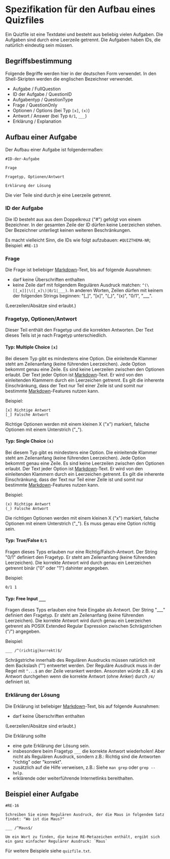 Spezifikation für den Aufbau eines Quizfiles
============================================

Ein Quizfile ist eine Textdatei und besteht aus beliebig vielen Aufgaben.  Die Aufgaben sind durch eine Leerzeile getrennt.  Die Aufgaben haben IDs, die natürlich eindeutig sein müssen.

Begriffsbestimmung
------------------

Folgende Begriffe werden hier in der deutschen Form verwendet.  In den Shell-Skripten werden die englischen Bezeichner verwendet.

* Aufgabe / FullQuestion
* ID der Aufgabe / QuestionID
* Aufgabentyp / QuestionType
* Frage / QuestionOnly
* Optionen / Options (bei Typ `[x]`, `(x)`)
* Antwort / Answer (bei Typ `0/1`, `___`)
* Erklärung / Explanation

Aufbau einer Aufgabe
--------------------

Der Aufbau einer Aufgabe ist folgendermaßen:

    #ID-der-Aufgabe
    
    Frage
    
    Fragetyp, Optionen/Antwort
    
    Erklärung der Lösung

Die vier Teile sind durch je eine Leerzeile getrennt.

### ID der Aufgabe

Die ID besteht aus aus dem Doppelkreuz ("#") gefolgt von einem Bezeichner.  In der gesamten Zeile der ID dürfen keine Leerzeichen stehen.  Der Bezeichner unterliegt keinen weiteren Beschränkungen.

Es macht vielleicht Sinn, die IDs wie folgt aufzubauen: `#QUIZTHEMA-NR`; Beispiel: `#RE-13`

### Frage

Die Frage ist beliebiger [Markdown][md]-Text, bis auf folgende Ausnahmen:

* darf keine Überschriften enthalten
* keine Zeile darf mit folgendem Regulären Ausdruck matchen: `^(\[[_x]]|\([_x]\)|0/1|___)`.  In anderen Worten, Zeilen dürfen mit keinem der folgenden Strings beginnen: "[\_]", "[x]", "(\_)", "(x)", "0/1", "\_\_\_".

(Leerzeilen/Absätze sind erlaubt.)

### Fragetyp, Optionen/Antwort

Dieser Teil enthält den Fragetyp und die korrekten Antworten.  Der Text dieses Teils ist je nach Fragetyp unterschiedlich.

#### Typ: Multiple Choice `[x]`

Bei diesem Typ gibt es mindestens eine Option.  Die einleitende Klammer steht am Zeilenanfang (keine führenden Leerzeichen).  Jede Option bekommt genau eine Zeile.  Es sind keine Leerzeilen zwischen den Optionen erlaubt.  Der Text jeder Option ist [Markdown][md]-Text.  Er wird von den einleitenden Klammern durch ein Leerzeichen getrennt.  Es gilt die inherente Einschränkung, dass der Text nur Teil einer Zeile ist und somit nur bestimmte [Markdown][md]-Features nutzen kann.

Beispiel:

    [x] Richtige Antwort
    [_] Falsche Antwort

Richtige Optionen werden mit einem kleinen X ("x") markiert, falsche Optionen mit einem Unterstrich ("\_").

#### Typ: Single Choice `(x)`

Bei diesem Typ gibt es mindestens eine Option.  Die einleitende Klammer steht am Zeilenanfang (keine führenden Leerzeichen).  Jede Option bekommt genau eine Zeile.  Es sind keine Leerzeilen zwischen den Optionen erlaubt.  Der Text jeder Option ist [Markdown][md]-Text.  Er wird von den einleitenden Klammern durch ein Leerzeichen getrennt.  Es gilt die inherente Einschränkung, dass der Text nur Teil einer Zeile ist und somit nur bestimmte [Markdown][md]-Features nutzen kann.

Beispiel:

    (x) Richtige Antwort
    (_) Falsche Antwort

Die richtigen Optionen werden mit einem kleinen X ("x") markiert, falsche Optionen mit einem Unterstrich ("\_").  Es muss genau eine Option richtig sein.

#### Typ: True/False `0/1`

Fragen dieses Typs erlauben nur eine Richtig/Falsch-Antwort.  Der String "0/1" definiert den Fragetyp.  Er steht am Zeilenanfang (keine führenden Leerzeichen).  Die korrekte Antwort wird durch genau ein Leerzeichen getrennt binär ("0" oder "1") dahinter angegeben.

Beispiel:

    0/1 1

#### Typ: Free Input `___`

Fragen dieses Typs erlauben eine freie Eingabe als Antwort.  Der String "\_\_\_" definiert den Fragetyp.  Er steht am Zeilenanfang (keine führenden Leerzeichen).  Die korrekte Antwort wird durch genau ein Leerzeichen getrennt als POSIX Extended Regular Expression zwischen Schrägstrichen ("/") angegeben.

Beispiel:

    ___ /^(richtig|korrekt)$/

Schrägstriche innerhalb des Regulären Ausdrucks müssen natürlich mit dem Backslash ("\") entwertet werden.  Der Reguläre Ausdruck muss in der Regel mit `^...$` an der Zeile verankert werden.  Ansonsten würde z.B. `42` als Antwort durchgehen wenn die korrekte Antwort (ohne Anker) durch `/4/` definiert ist.

### Erklärung der Lösung

Die Erklärung ist beliebiger [Markdown][md]-Text, bis auf folgende Ausnahmen:

* darf keine Überschriften enthalten

(Leerzeilen/Absätze sind erlaubt.)

Die Erklärung sollte

* eine gute Erklärung der Lösung sein.
* insbesondere beim Fragetyp `___` die korrekte Antwort wiederholen!  Aber nicht als Regulären Ausdruck, sondern z.B.: Richtig sind die Antworten "richtig" oder "korrekt".
* zusätzlich auf die Hilfe verweisen, z.B.: Siehe `man grep` oder `grep --help`.
* erklärende oder weiterführende Internetlinks bereithalten.

Beispiel einer Aufgabe
----------------------

    #RE-16
    
    Schreiben Sie einen Regulären Ausdruck, der die Maus in folgendem Satz findet: "Wo ist die Maus?"
    
    ___ /^Maus$/
    
    Um ein Wort zu finden, die keine RE-Metazeichen enthält, ergibt sich ein ganz einfacher Regulärer Ausdruck: `Maus`

Für weitere Beispiele siehe `quizfile.txt`.


[md]: http://markdown.de/ "Markdown"
